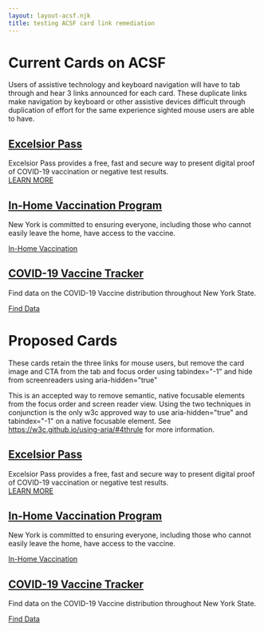 ```yaml
---
layout: layout-acsf.njk
title: testing ACSF card link remediation 
---
```


# Current Cards on ACSF

Users of assistive technology and keyboard navigation will have to tab through and hear 3 links announced for each card. These duplicate links make navigation by keyboard or other assistive devices difficult through duplication of effort for the same experience sighted mouse users are able to have. 


<div class="paragraph paragraph--type--webny-card-paragraph-type paragraph--view-mode--default">
        
<div class="webny-card-frame-inner">
</div>

<div>
<div>
<article class="webny-card">
                            
<div data-history-node-id="386" role="article" about="/excelsior-pass" class="webny-card">

<a href="/excelsior-pass">
<div class="card-image" style="background-image: url('https://covid19vaccine.health.ny.gov/sites/g/files/oee1181/files/styles/card_vertical/public/media/2021/03/excelsiorpass.png?h=b5f6a62e&amp;itok=7kcO1aiA');">
</div>
</a>
    
<div class="card-content">
 <div class="card-content-top">
    <h1>
        <a href="/excelsior-pass" rel="bookmark">Excelsior Pass</a>
    </h1></div>
<div class="webny-card-teaser">Excelsior Pass provides a free, fast and secure way to present digital proof of COVID-19 vaccination or negative test results.</div>
    
</div>
</div>
<div class="webny-card-cta">
<span class="icon-right-caret">
<a href="https://covid19vaccine.health.ny.gov/excelsior-pass" title="Excelsior Pass">LEARN MORE</a></span>
</div>
</article>
</div>
                                                                                <div>
                        <article class="webny-card">
                            
<div data-history-node-id="501" role="article" about="/home-vaccination-program" class="webny-card">
<a target="_self" href="/home-vaccination-program">
<div class="card-image" style="background-image: url('https://covid19vaccine.health.ny.gov/sites/g/files/oee1181/files/styles/card_vertical/public/media/2021/05/vaccination_athome_disabled_covid19_card.jpg?h=854a7be2&amp;itok=vFdqq4b5');">
</div>
</a>
            
<div class="card-content">
<div class="card-content-top">
<h1>
 <a target="_self" href="/home-vaccination-program" rel="bookmark"> In-Home Vaccination Program
</a>
</h1>

 </div>
<div class="webny-card-description"><p>New York is committed to ensuring everyone, including those who cannot easily&nbsp;leave the home, have access to the vaccine.</p></div>
</div>
</div>

<div class="webny-card-cta">
<span class="icon-right-caret">
 <a target="_self" href="/distribution-vaccine#in-home-vaccination" title="In-Home Vaccination">In-Home Vaccination</a>
 </span>
</div>
 </article>
 </div>
 <div>
 <article class="webny-card">
                            
<div data-history-node-id="236" role="article" about="/covid-19-vaccine-tracker-0" class="webny-card">

<a target="_self" href="/covid-19-vaccine-tracker-0">
  <div class="card-image" style="background-image: url('https://covid19vaccine.health.ny.gov/sites/g/files/oee1181/files/styles/card_vertical/public/media/2020/12/covid19vaccine.png?h=b5f6a62e&amp;itok=nKpUaAyz');">
        </div>
            </a>
            
<div class="card-content">
<div class="card-content-top">
                            
<h1>
 <a target="_self" href="/covid-19-vaccine-tracker-0" rel="bookmark">COVID-19 Vaccine Tracker
</a>
  </h1>
</div>
<div class="webny-card-description"><p>Find data on the COVID-19 Vaccine distribution throughout New York State.</p></div>
 </div>
</div>

 <div class="webny-card-cta">
<span class="icon-right-caret">
<a target="_self" href="/covid-19-vaccine-tracker" title="Find Data">Find Data</a>
</span>
  </div> </article>
      </div>
       </div>
</div>





# Proposed Cards

These cards retain the three links for mouse users, but remove the card image and CTA from the tab and focus order using tabindex="-1" and hide from screenreaders using aria-hidden="true"

This is an accepted way to remove semantic, native focusable elements from the focus order and screen reader view. Using the two techniques in conjunction is the only w3c approved way to use aria-hidden="true" and tabindex="-1" on a native focusable element. 
See <https://w3c.github.io/using-aria/#4thrule> for more information.




<div class="paragraph paragraph--type--webny-card-paragraph-type paragraph--view-mode--default">       
<div class="webny-card-frame-inner">
</div>
<div>
<div>
<article class="webny-card">                          
<div data-history-node-id="386" role="article" about="/excelsior-pass" class="webny-card">
<a href="https://covid19vaccine.health.ny.gov/excelsior-pass" tabindex="-1" aria-hidden="true"><!-- add tabindex="-1" aria-hidden="true"-->
<div class="card-image" style="background-image: url('https://covid19vaccine.health.ny.gov/sites/g/files/oee1181/files/styles/card_vertical/public/media/2021/03/excelsiorpass.png?h=b5f6a62e&amp;itok=7kcO1aiA');"></div>
</a>   
<div class="card-content">
<div class="card-content-top">
<h1>
<a href="https://covid19vaccine.health.ny.gov/excelsior-pass" rel="bookmark">Excelsior Pass</a>
</h1>
</div>
<div class="webny-card-teaser">Excelsior Pass provides a free, fast and secure way to present digital proof of COVID-19 vaccination or negative test results.</div>   
</div>
</div>
<div class="webny-card-cta">
<span class="icon-right-caret">
<a href="https://covid19vaccine.health.ny.gov/excelsior-pass" title="Excelsior Pass" tabindex="-1" aria-hidden="true"> <!-- add tabindex="-1" aria-hidden="true"-->LEARN MORE</a></span>
</div>
</article>
</div>
<div>
<article class="webny-card">                           
<div data-history-node-id="501" role="article" about="/home-vaccination-program" class="webny-card">
<a target="_self" href="https://covid19vaccine.health.ny.gov/home-vaccination-program" tabindex="-1" aria-hidden="true"><!-- add tabindex="-1" aria-hidden="true"-->
<div class="card-image" style="background-image: url('https://covid19vaccine.health.ny.gov/sites/g/files/oee1181/files/styles/card_vertical/public/media/2021/05/vaccination_athome_disabled_covid19_card.jpg?h=854a7be2&amp;itok=vFdqq4b5');"></div>
</a>        
<div class="card-content">
<div class="card-content-top">
<h1>
<a target="_self" href="https://covid19vaccine.health.ny.gov/home-vaccination-program" rel="bookmark"> In-Home Vaccination Program
</a>
</h1>
</div>
<div class="webny-card-description"><p>New York is committed to ensuring everyone, including those who cannot easily&nbsp;leave the home, have access to the vaccine.</p></div>
</div>
</div>
<div class="webny-card-cta">
<span class="icon-right-caret">
<a target="_self" href="https://covid19vaccine.health.ny.gov/home-vaccination-program" title="In-Home Vaccination" tabindex="-1" aria-hidden="true"><!-- add tabindex="-1" aria-hidden="true"-->In-Home Vaccination</a>
</span>
</div>
</article>
</div>
<div>
<article class="webny-card">                          
<div data-history-node-id="236" role="article" about="/covid-19-vaccine-tracker-0" class="webny-card">
<a target="_self" href="https://covid19vaccine.health.ny.gov/covid-19-vaccine-tracker-0" tabindex="-1" aria-hidden="true"><!-- add tabindex="-1" aria-hidden="true"-->
  <div class="card-image" style="background-image: url('https://covid19vaccine.health.ny.gov/sites/g/files/oee1181/files/styles/card_vertical/public/media/2020/12/covid19vaccine.png?h=b5f6a62e&amp;itok=nKpUaAyz');"></div>
</a>         
<div class="card-content">
<div class="card-content-top">                        
<h1>
<a target="_self" href="https://covid19vaccine.health.ny.gov/covid-19-vaccine-tracker-0" rel="bookmark">COVID-19 Vaccine Tracker
</a>
</h1>
</div>
<div class="webny-card-description"><p>Find data on the COVID-19 Vaccine distribution throughout New York State.</p></div>
</div>
</div>
<div class="webny-card-cta">
<span class="icon-right-caret">
<a target="_self" href="https://covid19vaccine.health.ny.gov/covid-19-vaccine-tracker-0" title="Find Data" tabindex="-1" aria-hidden="true"> <!-- add tabindex="-1" aria-hidden="true"-->Find Data</a>
</span>
</div>
</article>
</div>
</div>
</div>